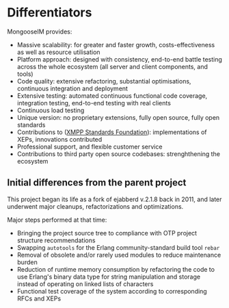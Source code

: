 # Differentiators

MongooseIM provides:

* Massive scalability: for greater and faster growth, costs-effectiveness as well as resource utilisation
* Platform approach: designed with consistency, end-to-end battle testing across the whole ecosystem (all server and client components, and tools)
* Code quality: extensive refactoring, substantial optimisations, continuous integration and deployment
* Extensive testing: automated continuous functional code coverage, integration testing, end-to-end testing with real clients
* Continuous load testing
* Unique version: no proprietary extensions, fully open source, fully open standards
* Contributions to ([XMPP Standards Foundation](https://xmpp.org/)): implementations of XEPs, innovations contributed
* Professional support, and flexible customer service
* Contributions to third party open source codebases: strenghthening the ecosystem

## Initial differences from the parent project

This project began its life as a fork of ejabberd v.2.1.8 back in 2011, and later underwent major cleanups, refactorizations and optimizations.

Major steps performed at that time:

*   Bringing the project source tree to compliance with OTP project structure recommendations
*   Swapping `autotools` for the Erlang community-standard build tool `rebar`
*   Removal of obsolete and/or rarely used modules to reduce maintenance burden
*   Reduction of runtime memory consumption by refactoring the code
    to use Erlang's binary data type for string manipulation and storage
    instead of operating on linked lists of characters
*   Functional test coverage of the system according to corresponding
    RFCs and XEPs
